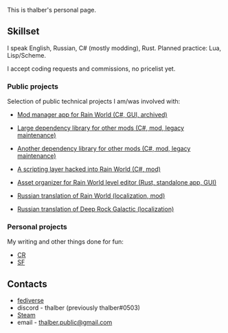 
This is thalber's personal page.

## Skillset

I speak English, Russian, C# (mostly modding), Rust. Planned practice: Lua, Lisp/Scheme.

I accept coding requests and commissions, no pricelist yet.

### Public projects

Selection of public technical projects I am/was involved with:

- [Mod manager app for Rain World (C#, GUI, archived)](https://github.com/Rain-World-Modding/BOI)
- [Large dependency library for other mods (C#, mod, legacy maintenance)](https://github.com/Rain-World-Modding/RegionKit)
- [Another dependency library for other mods (C#, mod, legacy maintenance)](https://github.com/Rain-World-Modding/Pom)
- [A scripting layer hacked into Rain World (C#, mod)](https://github.com/thalber/Atmo)
- [Asset organizer for Rain World level editor (Rust, standalone app, GUI)](https://github.com/thalber/rw_tileman)

- [Russian translation of Rain World (localization, mod)](https://github.com/thalber/RW-RU)
- [Russian translation of Deep Rock Galactic (localization)](https://crowdin.com/project/deep-rock-galactic)

### Personal projects

My writing and other things done for fun:

- [CR](https://thalber.github.io/CR/)
- [SF](https://thalber.github.io/SF/)
## Contacts

- [fediverse](https://tech.lgbt/@thalber)
- discord - thalber (previously thalber#0503)
- [Steam](https://steamcommunity.com/id/thabaa--/)
- email - thalber.public@gmail.com